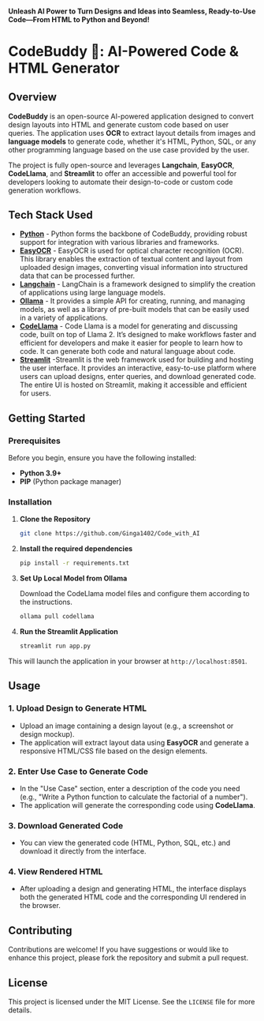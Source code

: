 #### Unleash AI Power to Turn Designs and Ideas into Seamless, Ready-to-Use Code—From HTML to Python and Beyond!

# CodeBuddy 🤖: AI-Powered Code & HTML Generator


## Overview

**CodeBuddy** is an open-source AI-powered application designed to convert design layouts into HTML and generate custom code based on user queries. The application uses **OCR** to extract layout details from images and **language models** to generate code, whether it's HTML, Python, SQL, or any other programming language based on the use case provided by the user. 

The project is fully open-source and leverages **Langchain**, **EasyOCR**, **CodeLlama**, and **Streamlit** to offer an accessible and powerful tool for developers looking to automate their design-to-code or custom code generation workflows.


## Tech Stack Used
- **[Python](https://www.python.org/)** - Python forms the backbone of CodeBuddy, providing robust support for integration with various libraries and frameworks.
- **[EasyOCR](https://github.com/JaidedAI/EasyOCR)** - EasyOCR is used for optical character recognition (OCR). This library enables the extraction of textual content and layout from uploaded design images, converting visual information into structured data that can be processed further.
- **[Langchain](https://github.com/hwchase17/langchain)** - LangChain is a framework designed to simplify the creation of applications using large language models.
- **[Ollama](https://ollama.com/)** - It provides a simple API for creating, running, and managing models, as well as a library of pre-built models that can be easily used in a variety of applications.
- **[CodeLlama](https://ai.meta.com/blog/code-llama-large-language-model-coding/)** - Code Llama is a model for generating and discussing code, built on top of Llama 2. It’s designed to make workflows faster and efficient for developers and make it easier for people to learn how to code. It can generate both code and natural language about code. 
- **[Streamlit](https://streamlit.io/)** -Streamlit is the web framework used for building and hosting the user interface. It provides an interactive, easy-to-use platform where users can upload designs, enter queries, and download generated code. The entire UI is hosted on Streamlit, making it accessible and efficient for users.


## Getting Started

### Prerequisites
Before you begin, ensure you have the following installed:
- **Python 3.9+**
- **PIP** (Python package manager)

### Installation

1. **Clone the Repository**
   ```bash
   git clone https://github.com/Ginga1402/Code_with_AI
   
   ```

2. **Install the required dependencies**
   ```bash
   pip install -r requirements.txt
   ```

3. **Set Up Local Model from Ollama**

   Download the CodeLlama model files and configure them according to the instructions.
   ```bash
   ollama pull codellama
   ```
    

5. **Run the Streamlit Application**
   ```bash
   streamlit run app.py
   ```

This will launch the application in your browser at `http://localhost:8501`.


## Usage

### 1. Upload Design to Generate HTML
- Upload an image containing a design layout (e.g., a screenshot or design mockup).
- The application will extract layout data using **EasyOCR** and generate a responsive HTML/CSS file based on the design elements.

### 2. Enter Use Case to Generate Code
- In the "Use Case" section, enter a description of the code you need (e.g., "Write a Python function to calculate the factorial of a number").
- The application will generate the corresponding code using **CodeLlama**.

### 3. Download Generated Code
- You can view the generated code (HTML, Python, SQL, etc.) and download it directly from the interface.

### 4. View Rendered HTML
- After uploading a design and generating HTML, the interface displays both the generated HTML code and the corresponding UI rendered in the browser.

## Contributing
Contributions are welcome! If you have suggestions or would like to enhance this project, please fork the repository and submit a pull request.



## License
This project is licensed under the MIT License. See the `LICENSE` file for more details.


